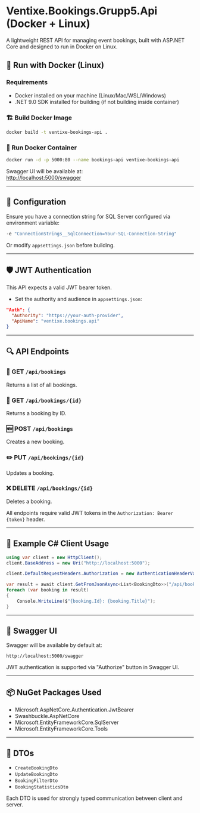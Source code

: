 
# Ventixe.Bookings.Grupp5.Api (Docker + Linux)

A lightweight REST API for managing event bookings, built with ASP.NET Core and designed to run in Docker on Linux.

## 🐳 Run with Docker (Linux)

### Requirements
- Docker installed on your machine (Linux/Mac/WSL/Windows)
- .NET 9.0 SDK installed for building (if not building inside container)

### 🏗️ Build Docker Image

```bash
docker build -t ventixe-bookings-api .
```

### 🚀 Run Docker Container

```bash
docker run -d -p 5000:80 --name bookings-api ventixe-bookings-api
```

Swagger UI will be available at:  
[http://localhost:5000/swagger](http://localhost:5000/swagger)

---

## 🔧 Configuration

Ensure you have a connection string for SQL Server configured via environment variable:

```bash
-e "ConnectionStrings__SqlConnection=Your-SQL-Connection-String"
```

Or modify `appsettings.json` before building.

---

## 🛡️ JWT Authentication

This API expects a valid JWT bearer token.

- Set the authority and audience in `appsettings.json`:

```json
"Auth": {
  "Authority": "https://your-auth-provider",
  "ApiName": "ventixe.bookings.api"
}
```

---

## 🔍 API Endpoints

### 📄 GET `/api/bookings`
Returns a list of all bookings.

### 📄 GET `/api/bookings/{id}`
Returns a booking by ID.

### 🆕 POST `/api/bookings`
Creates a new booking.

### ✏️ PUT `/api/bookings/{id}`
Updates a booking.

### ❌ DELETE `/api/bookings/{id}`
Deletes a booking.

All endpoints require valid JWT tokens in the `Authorization: Bearer {token}` header.

---

## 🔧 Example C# Client Usage

```csharp
using var client = new HttpClient();
client.BaseAddress = new Uri("http://localhost:5000");

client.DefaultRequestHeaders.Authorization = new AuthenticationHeaderValue("Bearer", "your-jwt-token");

var result = await client.GetFromJsonAsync<List<BookingDto>>("/api/bookings");
foreach (var booking in result)
{
    Console.WriteLine($"{booking.Id}: {booking.Title}");
}
```

---

## 🧪 Swagger UI

Swagger will be available by default at:

```
http://localhost:5000/swagger
```

JWT authentication is supported via "Authorize" button in Swagger UI.

---

## 📦 NuGet Packages Used

- Microsoft.AspNetCore.Authentication.JwtBearer
- Swashbuckle.AspNetCore
- Microsoft.EntityFrameworkCore.SqlServer
- Microsoft.EntityFrameworkCore.Tools

---

## 📁 DTOs

- `CreateBookingDto`
- `UpdateBookingDto`
- `BookingFilterDto`
- `BookingStatisticsDto`

Each DTO is used for strongly typed communication between client and server.
